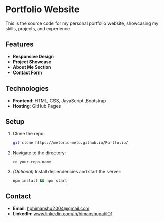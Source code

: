# Portfolio Website

This is the source code for my personal portfolio website, showcasing my skills, projects, and experience.

## Features

- **Responsive Design**
- **Project Showcase**
- **About Me Section**
- **Contact Form**

## Technologies

- **Frontend**: HTML, CSS, JavaScript ,Bootstrap
- **Hosting**: GitHub Pages

## Setup

1. Clone the repo:
   ```bash
   git clone https://metoric-meto.github.io/Portfolio/
   ```
2. Navigate to the directory:
   ```bash
   cd your-repo-name
   ```
3. *(Optional)* Install dependencies and start the server:
   ```bash
   npm install && npm start
   ```

## Contact

- **Email**: hphimanshu2004@gmail.com 
- **LinkedIn**: www.linkedin.com/in/himanshupatil01
